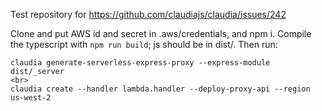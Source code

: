 Test repository for https://github.com/claudiajs/claudia/issues/242


Clone and put AWS id and secret in .aws/credentials, and npm i.
Compile the typescript with `npm run build`; js should be in dist/.
Then run:

```
claudia generate-serverless-express-proxy --express-module dist/_server
<br>
claudia create --handler lambda.handler --deploy-proxy-api --region us-west-2
```
